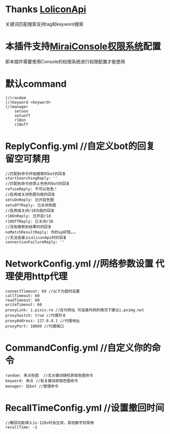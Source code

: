 # Thanks [LoliconApi](api.lolicon.app)
关键词匹配搜索支持tag和keyword搜索
# 本插件支持[MiraiConsole权限系统](https://docs.mirai.mamoe.net/console/Permissions.html#%E5%88%A4%E6%96%AD%E6%9D%83%E9%99%90)配置
即本插件需要使用Console的权限系统进行权限配置才能使用
# 默认command
    (/)random
    (/)keyword <keyword>
    (/)manager 
        setuon
        setuoff
        r18on
        r18off
# ReplyConfig.yml //自定义bot的回复 留空可禁用
    //匹配到命令开始搜索时bot的回复
    startSearchingReply: ''
    //匹配到命令但禁止色色时bot的回复
    refuseReply: 不可以色色！
    //启用或关闭色图功能的回复
    setuOnReply: 已开启色图
    setuOffReply: 已关闭色图
    //启用或关闭r18功能的回复
    r18OnReply: 已开启r18
    r18OffReply: 已关闭r18
    //没有搜索到结果时的回复
    noMatchResultReply: 你的xp好怪。。。
    //无法连接上LoliconApi时的回复
    connectionFailureReply: ''
# NetworkConfig.yml //网络参数设置 代理使用http代理
    connectTimeout: 60 //以下为超时设置
    callTimeout: 60 
    readTimeout: 60
    writeTimeout: 60
    proxyLink: i.pixiv.re //反代网址 可连接外网的情况下建议i.pximg.net
    proxySwitch: true //代理开关
    proxyAddress: 127.0.0.1 //代理地址
    proxyPort: 10809 //代理端口
# CommandConfig.yml //自定义你的命令
    random: 来点色图  //无关键词随机获取色图命令
    keyword: 来点 //有关键词获取色图命令
    manager: 拉bot //管理命令
# RecallTimeConfig.yml //设置撤回时间
    //撤回功能填入1s-120s时会生效，其他数字则禁用
    recallTime: -1
